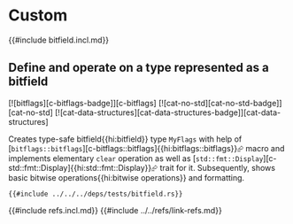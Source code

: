 # Custom

{{#include bitfield.incl.md}}

## Define and operate on a type represented as a bitfield

[![bitflags][c-bitflags-badge]][c-bitflags]  [![cat-no-std][cat-no-std-badge]][cat-no-std]  [![cat-data-structures][cat-data-structures-badge]][cat-data-structures]

Creates type-safe bitfield{{hi:bitfield}} type `MyFlags` with help of [`bitflags::bitflags`][c-bitflags::bitflags]{{hi:bitflags::bitflags}}⮳ macro and implements elementary `clear` operation as well as [`std::fmt::Display`][c-std::fmt::Display]{{hi:std::fmt::Display}}⮳ trait for it. Subsequently, shows basic bitwise operations{{hi:bitwise operations}} and formatting.

```rust,editable
{{#include ../../../deps/tests/bitfield.rs}}
```

{{#include refs.incl.md}}
{{#include ../../refs/link-refs.md}}
